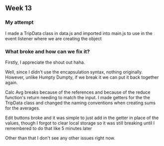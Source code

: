 ## Week 13

### My attempt

I made a TripData class in data.js and imported into main.js to use in the event listener where we are creating the object

### What broke and how can we fix it?

Firstly, I appreciate the shout out haha.

Well, since I didn't use the encapsulation syntax, nothing originally. However, unlike Humpty Dumpty, if we break it we can put it back together again.

Calc Avg breaks because of the references and because of the reduce function's return needing to match the input. I made getters for the the TripData class and changed the naming conventions when creating sums for the averages.

Edit buttons broke and it was simple to just add in the getter in place of the values, though I forgot to clear local storage so it was still breaking until I remembered to do that like 5 minutes later

Other than that I don't see any other issues right now.

